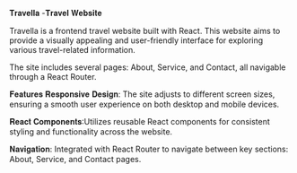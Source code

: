  𝐓𝐫𝐚𝐯𝐞𝐥𝐥𝐚 -𝐓𝐫𝐚𝐯𝐞𝐥 𝐖𝐞𝐛𝐬𝐢𝐭𝐞

Travella is a frontend travel website built with React. This website aims to provide a visually appealing and user-friendly interface for exploring various travel-related information. 

The site includes several pages: About, Service, and Contact, all navigable through a React Router.


𝐅𝐞𝐚𝐭𝐮𝐫𝐞𝐬 𝐑𝐞𝐬𝐩𝐨𝐧𝐬𝐢𝐯𝐞 𝐃𝐞𝐬𝐢𝐠𝐧: The site adjusts to different screen sizes, ensuring a smooth user experience on both desktop and mobile devices.

𝐑𝐞𝐚𝐜𝐭 𝐂𝐨𝐦𝐩𝐨𝐧𝐞𝐧𝐭𝐬:Utilizes reusable React components for consistent styling and functionality across the website.

𝐍𝐚𝐯𝐢𝐠𝐚𝐭𝐢𝐨𝐧: Integrated with React Router to navigate between key sections: About, Service, and Contact pages. 

